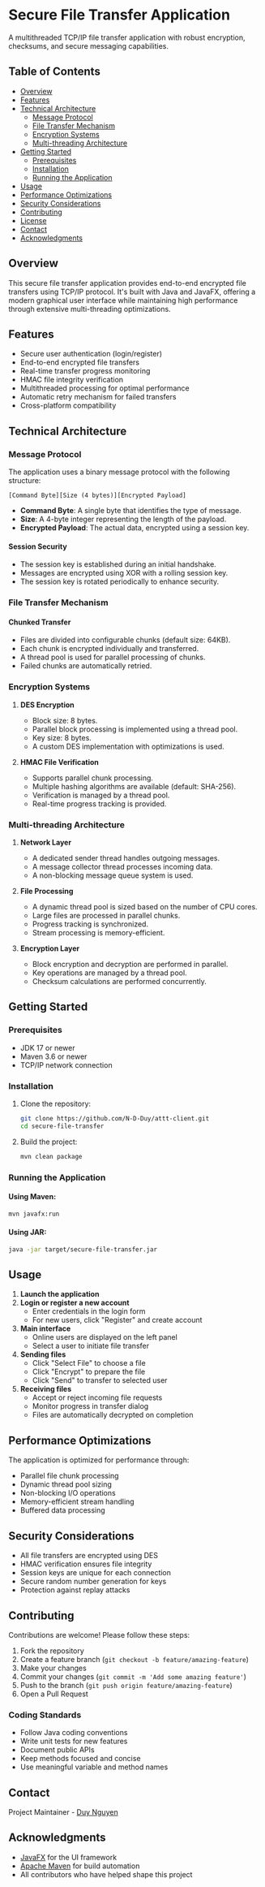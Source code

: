 # Secure File Transfer Application

A multithreaded TCP/IP file transfer application with robust encryption, checksums, and secure messaging capabilities.

## Table of Contents
- [Overview](#overview)
- [Features](#features)
- [Technical Architecture](#technical-architecture)
  - [Message Protocol](#message-protocol)
  - [File Transfer Mechanism](#file-transfer-mechanism)
  - [Encryption Systems](#encryption-systems)
  - [Multi-threading Architecture](#multi-threading-architecture)
- [Getting Started](#getting-started)
  - [Prerequisites](#prerequisites)
  - [Installation](#installation)
  - [Running the Application](#running-the-application)
- [Usage](#usage)
- [Performance Optimizations](#performance-optimizations)
- [Security Considerations](#security-considerations)
- [Contributing](#contributing)
- [License](#license)
- [Contact](#contact)
- [Acknowledgments](#acknowledgments)

## Overview

This secure file transfer application provides end-to-end encrypted file transfers using TCP/IP protocol. It's built with Java and JavaFX, offering a modern graphical user interface while maintaining high performance through extensive multi-threading optimizations.

## Features

- Secure user authentication (login/register)
- End-to-end encrypted file transfers
- Real-time transfer progress monitoring
- HMAC file integrity verification
- Multithreaded processing for optimal performance
- Automatic retry mechanism for failed transfers
- Cross-platform compatibility

## Technical Architecture

### Message Protocol

The application uses a binary message protocol with the following structure:
```
[Command Byte][Size (4 bytes)][Encrypted Payload]
```
- **Command Byte**: A single byte that identifies the type of message.
- **Size**: A 4-byte integer representing the length of the payload.
- **Encrypted Payload**: The actual data, encrypted using a session key.

#### Session Security
- The session key is established during an initial handshake.
- Messages are encrypted using XOR with a rolling session key.
- The session key is rotated periodically to enhance security.

### File Transfer Mechanism

#### Chunked Transfer
- Files are divided into configurable chunks (default size: 64KB).
- Each chunk is encrypted individually and transferred.
- A thread pool is used for parallel processing of chunks.
- Failed chunks are automatically retried.

### Encryption Systems

1. **DES Encryption**
   - Block size: 8 bytes.
   - Parallel block processing is implemented using a thread pool.
   - Key size: 8 bytes.
   - A custom DES implementation with optimizations is used.

2. **HMAC File Verification**
   - Supports parallel chunk processing.
   - Multiple hashing algorithms are available (default: SHA-256).
   - Verification is managed by a thread pool.
   - Real-time progress tracking is provided.

### Multi-threading Architecture

1. **Network Layer**
   - A dedicated sender thread handles outgoing messages.
   - A message collector thread processes incoming data.
   - A non-blocking message queue system is used.

2. **File Processing**
   - A dynamic thread pool is sized based on the number of CPU cores.
   - Large files are processed in parallel chunks.
   - Progress tracking is synchronized.
   - Stream processing is memory-efficient.

3. **Encryption Layer**
   - Block encryption and decryption are performed in parallel.
   - Key operations are managed by a thread pool.
   - Checksum calculations are performed concurrently.

## Getting Started

### Prerequisites

- JDK 17 or newer
- Maven 3.6 or newer
- TCP/IP network connection

### Installation

1. Clone the repository:
   ```bash
   git clone https://github.com/N-D-Duy/attt-client.git
   cd secure-file-transfer
   ```

2. Build the project:
   ```bash
   mvn clean package
   ```

### Running the Application

#### Using Maven:
```bash
mvn javafx:run
```

#### Using JAR:
```bash
java -jar target/secure-file-transfer.jar
```

## Usage

1. **Launch the application**
2. **Login or register a new account**
   - Enter credentials in the login form
   - For new users, click "Register" and create account
3. **Main interface**
   - Online users are displayed on the left panel
   - Select a user to initiate file transfer
4. **Sending files**
   - Click "Select File" to choose a file
   - Click "Encrypt" to prepare the file
   - Click "Send" to transfer to selected user
5. **Receiving files**
   - Accept or reject incoming file requests
   - Monitor progress in transfer dialog
   - Files are automatically decrypted on completion

## Performance Optimizations

The application is optimized for performance through:
- Parallel file chunk processing
- Dynamic thread pool sizing
- Non-blocking I/O operations
- Memory-efficient stream handling
- Buffered data processing

## Security Considerations

- All file transfers are encrypted using DES
- HMAC verification ensures file integrity
- Session keys are unique for each connection
- Secure random number generation for keys
- Protection against replay attacks

## Contributing

Contributions are welcome! Please follow these steps:

1. Fork the repository
2. Create a feature branch (`git checkout -b feature/amazing-feature`)
3. Make your changes
4. Commit your changes (`git commit -m 'Add some amazing feature'`)
5. Push to the branch (`git push origin feature/amazing-feature`)
6. Open a Pull Request

### Coding Standards

- Follow Java coding conventions
- Write unit tests for new features
- Document public APIs
- Keep methods focused and concise
- Use meaningful variable and method names

## Contact

Project Maintainer - [Duy Nguyen](mailto:nguyenducduypc160903@gmail.com)

## Acknowledgments

- [JavaFX](https://openjfx.io/) for the UI framework
- [Apache Maven](https://maven.apache.org/) for build automation
- All contributors who have helped shape this project

